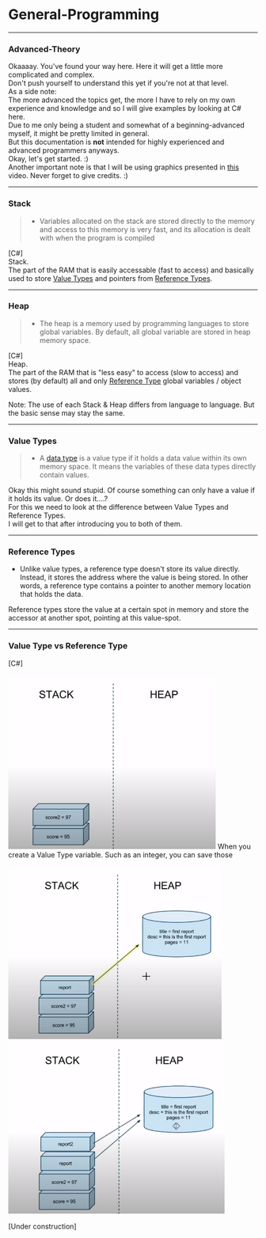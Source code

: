 # General-Programming
---
### <a id="Title">Advanced-Theory</a>

Okaaaay. You've found your way here. Here it will get a little more complicated and complex.<br>
Don't push yourself to understand this yet if you're not at that level.<br>
As a side note:<br>
The more advanced the topics get, the more I have to rely on my own experience and knowledge and so I will give examples by looking at C# here.<br>
Due to me only being a student and somewhat of a beginning-advanced myself, it might be pretty limited in general.<br>
But this documentation is **not** intended for highly experienced and advanced programmers anyways.<br>
Okay, let's get started. :)<br>
Another important note is that I will be using graphics presented in <a href="https://youtu.be/HlzAtIHFRk0">this</a> video. Never forget to give credits. :)

---
### <a id="Stack">Stack</a>

> * Variables allocated on the stack are stored directly to the memory and access to this memory is very fast, and its allocation is dealt with when the program is compiled

[C#]<br>
Stack.<br>
The part of the RAM that is easily accessable (fast to access) and basically used to store <a href="#ValueTypes">Value Types</a> and pointers from <a href="#ReferenceTypes">Reference Types</a>.

---
### <a id="Heap">Heap</a>

> * The heap is a memory used by programming languages to store global variables. By default, all global variable are stored in heap memory space.

[C#]<br>
Heap.<br>
The part of the RAM that is "less easy" to access (slow to access) and stores (by default) all and only <a href="#ReferenceTypes">Reference Type</a> global variables / object values.


Note: The use of each Stack & Heap differs from language to language. But the basic sense may stay the same.

---
### <a id="ValueTypes">Value Types</a>

> * A [data type](Data-types.md) is a value type if it holds a data value within its own memory space. It means the variables of these data types directly contain values.

Okay this might sound stupid. Of course something can only have a value if it holds its value. Or does it....?<br>
For this we need to look at the difference between Value Types and Reference Types.<br>
I will get to that after introducing you to both of them.

---
### <a id="ReferenceTypes">Reference Types</a>

* Unlike value types, a reference type doesn't store its value directly. Instead, it stores the address where the value is being stored. In other words, a reference type contains a pointer to another memory location that holds the data.

Reference types store the value at a certain spot in memory and store the accessor at another spot, pointing at this value-spot.


---
### <a id="ValueVsReferenceType">Value Type vs Reference Type</a>

[C#]<br><br>
<img height="350px" width="auto" src="../Media/General-Programming/ValueType1.png">
When you create a Value Type variable. Such as an integer, you can save those

<img height="350px" width="auto" src="../Media/General-Programming/ReferenceType1.png">
<img height="350px" width="auto" src="../Media/General-Programming/ReferenceType2.png">

[Under construction]
